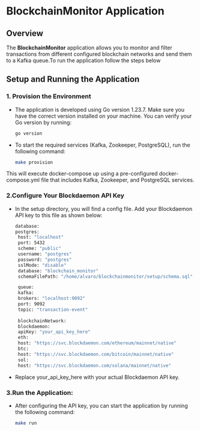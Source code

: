 # BlockchainMonitor Application

## Overview
The **BlockchainMonitor** application allows you to monitor and filter transactions from different configured blockchain networks and send them to a Kafka queue.To run the application follow the steps below

## Setup and Running the Application

### 1. Provision the Environment
- The application is developed using Go version 1.23.7. Make sure you have the correct version installed on your machine. You can verify your Go version by running:
   ```bash
  go version
- To start the required services (Kafka, Zookeeper, PostgreSQL), run the following command:
   ```bash
   make provision

This will execute docker-compose up using a pre-configured docker-compose.yml file that includes Kafka, Zookeeper, and PostgreSQL services.

### 2.Configure Your Blockdaemon API Key
 
- In the setup directory, you will find a config file. Add your Blockdaemon API key to this file as shown below:
   ```bash
  database:
  postgres:
    host: "localhost"
    port: 5432
    scheme: "public"
    username: "postgres"
    password: "postgres"
    sslMode: "disable"
    database: "blockchain_monitor"
    schemaFilePath: "/home/alvaro/blockchainmonitor/setup/schema.sql"

    queue:
    kafka:
    brokers: "localhost:9092"
    port: 9092
    topic: "transaction-event"
    
    blockchainNetwork:
    blockdaemon:
    apiKey: "your_api_key_here"
    eth:
    host: "https://svc.blockdaemon.com/ethereum/mainnet/native"
    btc:
    host: "https://svc.blockdaemon.com/bitcoin/mainnet/native"
    sol:
    host: "https://svc.blockdaemon.com/solana/mainnet/native"
  
- Replace your_api_key_here with your actual Blockdaemon API key.

### 3.Run the Application:

- After configuring the API key, you can start the application by running the following command:
   ```bash
  make run
